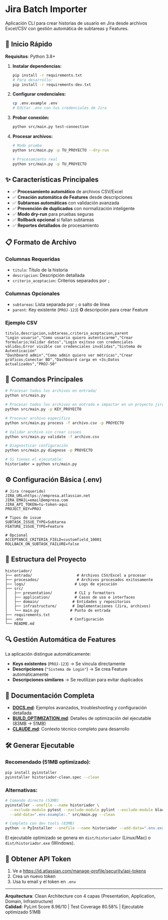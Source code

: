 # Jira Batch Importer

Aplicación CLI para crear historias de usuario en Jira desde archivos Excel/CSV con gestión automática de subtareas y Features.

## 🚀 Inicio Rápido

**Requisitos**: Python 3.8+

1. **Instalar dependencias:**
   ```bash
   pip install -r requirements.txt
   # Para desarrollo:
   pip install -r requirements-dev.txt
   ```

2. **Configurar credenciales:**
   ```bash
   cp .env.example .env
   # Editar .env con tus credenciales de Jira
   ```

3. **Probar conexión:**
   ```bash
   python src/main.py test-connection
   ```

4. **Procesar archivos:**
   ```bash
   # Modo prueba
   python src/main.py -p TU_PROYECTO --dry-run
   
   # Procesamiento real
   python src/main.py -p TU_PROYECTO
   ```

## ✨ Características Principales

- ✅ **Procesamiento automático** de archivos CSV/Excel
- ✅ **Creación automática de Features** desde descripciones
- ✅ **Subtareas automáticas** con validación avanzada
- ✅ **Prevención de duplicados** con normalización inteligente
- ✅ **Modo dry-run** para pruebas seguras
- ✅ **Rollback opcional** si fallan subtareas
- ✅ **Reportes detallados** de procesamiento

## 📋 Formato de Archivo

### Columnas Requeridas
- `titulo`: Título de la historia
- `descripcion`: Descripción detallada  
- `criterio_aceptacion`: Criterios separados por `;`

### Columnas Opcionales
- `subtareas`: Lista separada por `;` o salto de línea
- `parent`: Key existente (`PROJ-123`) **O** descripción para crear Feature

### Ejemplo CSV
```csv
titulo,descripcion,subtareas,criterio_aceptacion,parent
"Login usuario","Como usuario quiero autenticarme","Crear formulario;Validar datos","Login exitoso con credenciales válidas;Error visible con credenciales inválidas","Sistema de Autenticación"
"Dashboard admin","Como admin quiero ver métricas","Crear gráficos;Conectar BD","Dashboard carga en <3s;Datos actualizados","PROJ-50"
```

## 🔧 Comandos Principales

```bash
# Procesar todos los archivos en entrada/
python src/main.py

# Procesar todos los archivos en entrada e impactar en un proyecto jira especifico/
python src/main.py -p KEY_PROYECTO

# Procesar archivo específico
python src/main.py process -f archivo.csv -p PROYECTO

# Validar archivo sin crear issues
python src/main.py validate -f archivo.csv

# Diagnosticar configuración
python src/main.py diagnose -p PROYECTO

# Si tienes el ejecutable:
historiador = python src/main.py

```

## ⚙️ Configuración Básica (.env)

```env
# Jira (requerido)
JIRA_URL=https://empresa.atlassian.net
JIRA_EMAIL=email@empresa.com
JIRA_API_TOKEN=tu-token-aqui
PROJECT_KEY=PROJ

# Tipos de issue
SUBTASK_ISSUE_TYPE=Subtarea
FEATURE_ISSUE_TYPE=Feature

# Opcional
ACCEPTANCE_CRITERIA_FIELD=customfield_10001
ROLLBACK_ON_SUBTASK_FAILURE=false
```

## 📁 Estructura del Proyecto

```
historiador/
├── entrada/                    # Archivos CSV/Excel a procesar
├── procesados/                 # Archivos procesados exitosamente  
├── logs/                      # Logs de ejecución
├── src/
│   ├── presentation/          # CLI y formatters
│   ├── application/           # Casos de uso e interfaces
│   ├── domain/               # Entidades y repositorios
│   ├── infrastructure/       # Implementaciones (Jira, archivos)
│   └── main.py              # Punto de entrada
├── requirements.txt
├── .env                     # Configuración
└── README.md
```

## 🔍 Gestión Automática de Features

La aplicación distingue automáticamente:

- **Keys existentes** (`PROJ-123`) → Se vincula directamente
- **Descripciones** (`"Sistema de Login"`) → Se crea Feature automáticamente
- **Descripciones similares** → Se reutilizan para evitar duplicados

## 📖 Documentación Completa

- **[DOCS.md](DOCS.md)**: Ejemplos avanzados, troubleshooting y configuración detallada
- **[BUILD_OPTIMIZATION.md](BUILD_OPTIMIZATION.md)**: Detalles de optimización del ejecutable (83MB → 51MB)
- **[CLAUDE.md](CLAUDE.md)**: Contexto técnico completo para desarrollo

## 🛠️ Generar Ejecutable

### Recomendado (51MB optimizado):
```bash
pip install pyinstaller
pyinstaller historiador-clean.spec --clean
```

### Alternativas:
```bash
# Comando directo (53MB)
pyinstaller --onefile --name historiador \
  --exclude-module pytest --exclude-module pylint --exclude-module black \
  --add-data=".env.example:." src/main.py --clean

# Completo con dev tools (83MB)
python -m PyInstaller --onefile --name historiador --add-data=".env.example:." src/main.py --clean
```

El ejecutable optimizado se genera en `dist/historiador` (Linux/Mac) o `dist/historiador.exe` (Windows).

## 📝 Obtener API Token

1. Ve a https://id.atlassian.com/manage-profile/security/api-tokens
2. Crea un nuevo token
3. Usa tu email y el token en `.env`

---

**Arquitectura**: Clean Architecture con 4 capas (Presentation, Application, Domain, Infrastructure)  
**Calidad**: PyLint Score 8.96/10 | Test Coverage 80.58% | Ejecutable optimizado 51MB
